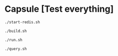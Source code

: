 # Capsule [Test everything]

```bash
./start-redis.sh
```

```bash
./build.sh
```

```bash
./run.sh
```

```bash
./query.sh
```

